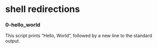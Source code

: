 # shell redirections
### 0-hello_world
This script prints “Hello, World”, followed by a new line to the standard output.

